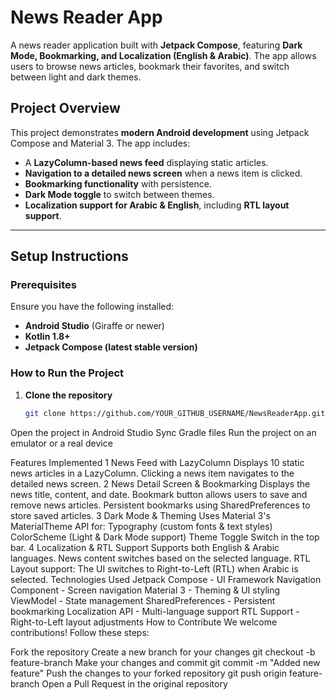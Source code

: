 # News Reader App

A news reader application built with **Jetpack Compose**, featuring **Dark Mode, Bookmarking, and Localization (English & Arabic)**. The app allows users to browse news articles, bookmark their favorites, and switch between light and dark themes.

## Project Overview
This project demonstrates **modern Android development** using Jetpack Compose and Material 3. The app includes:
- A **LazyColumn-based news feed** displaying static articles.
- **Navigation to a detailed news screen** when a news item is clicked.
- **Bookmarking functionality** with persistence.
- **Dark Mode toggle** to switch between themes.
- **Localization support for Arabic & English**, including **RTL layout support**.

---

##  Setup Instructions
### **Prerequisites**
Ensure you have the following installed:
- **Android Studio** (Giraffe or newer)
- **Kotlin 1.8+**
- **Jetpack Compose (latest stable version)**

### **How to Run the Project**
1. **Clone the repository**
   ```bash
   git clone https://github.com/YOUR_GITHUB_USERNAME/NewsReaderApp.git
Open the project in Android Studio
Sync Gradle files
Run the project on an emulator or a real device



 Features Implemented
1️ News Feed with LazyColumn
Displays 10 static news articles in a LazyColumn.
Clicking a news item navigates to the detailed news screen.
2️ News Detail Screen & Bookmarking
Displays the news title, content, and date.
Bookmark button allows users to save and remove news articles.
Persistent bookmarks using SharedPreferences to store saved articles.
3️ Dark Mode & Theming
Uses Material 3's MaterialTheme API for:
Typography (custom fonts & text styles)
ColorScheme (Light & Dark Mode support)
Theme Toggle Switch in the top bar.
4️ Localization & RTL Support
Supports both English & Arabic languages.
News content switches based on the selected language.
RTL Layout support: The UI switches to Right-to-Left (RTL) when Arabic is selected.
 Technologies Used
Jetpack Compose - UI Framework
Navigation Component - Screen navigation
Material 3 - Theming & UI styling
ViewModel - State management
SharedPreferences - Persistent bookmarking
Localization API - Multi-language support
RTL Support - Right-to-Left layout adjustments
 How to Contribute
We welcome contributions! Follow these steps:



Fork the repository
Create a new branch for your changes
git checkout -b feature-branch
Make your changes and commit
git commit -m "Added new feature"
Push the changes to your forked repository
git push origin feature-branch
Open a Pull Request in the original repository

